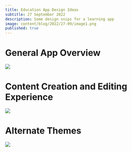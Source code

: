 ```yaml
---
title: Education App Design Ideas
subtitle: 27 September 2022
description: Some design snips for a learning app
image: content/blog/2022/27-09/image1.png
published: true
---
```


# General App Overview

![](/public/blog/2022/27-09/image1.png)

# Content Creation and Editing Experience

![](/public/blog/2022/27-09/image3.png)

# Alternate Themes

![](/public/blog/2022/27-09/image2.png)
